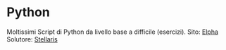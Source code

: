 # Python

Moltissimi Script di Python da livello base a difficile (esercizi).
Sito: [Elpha](https://www.elpha.org/m4_python/)
Solutore: [Stellaris](https://github.com/StellarisLD)